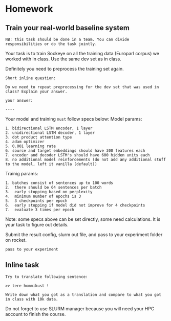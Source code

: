 # Homework

## Train your real-world baseline system
```
NB: this task should be done in a team. You can divide responsibilities or do the task jointly.
```

Your task is to train Sockeye on all the training data (Europarl corpus) we worked with in class.
Use the same dev set as in class.

Definitely you need to preprocess the training set again.

```
Short inline question:

Do we need to repeat preprocessing for the dev set that was used in class? Explain your answer.

your answer:

----
```

Your model and training `must` follow specs below:
Model params:

```
1. bidirectional LSTM encoder, 1 layer
2. unidirectional LSTM decoder, 1 layer
3. dot product attention type
4. adam optimizer
5. 0.001 learning rate
6. source and target embeddings should have 300 features each
7. encoder and decoder LSTM's should have 600 hidden units each
8. no additional model reinforcements (do not add any additional stuff to the model, left it vanilla (default))
```

Trainig params:

```
1. batches consist of sentences up to 100 words
2.  there should be 64 sentences per batch
3.  early stopping based on perplexity
4.  minimum number of epochs is 3
5.  3 checkpoints per epoch
6.  early stopping if model did not improve for 4 checkpoints
7.  evaluate 3 times per epoch
```

Note: some specs above can be set directly, some need calculations. It is your task to figure out details.

Submit the result config, slurm out file, and pass to your experiment folder on rocket.

```
pass to your experiment
```

## Inline task
```
Try to translate following sentence:

>> tere hommikust !

Write down what you got as a translation and compare to what you got in class with 10k data.

```


Do not forget to use SLURM manager because you will need your HPC account to finish the course.
